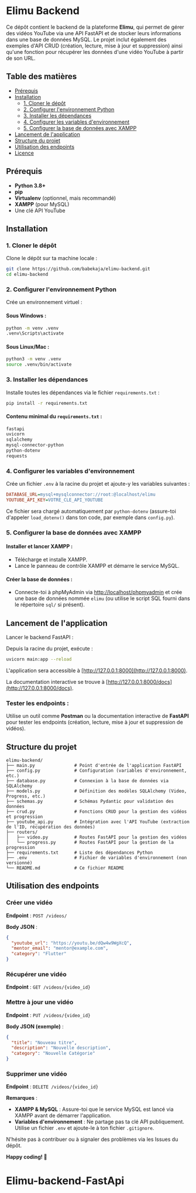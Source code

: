 # Elimu Backend

Ce dépôt contient le backend de la plateforme **Elimu**, qui permet de gérer des vidéos YouTube via une API FastAPI et de stocker leurs informations dans une base de données MySQL. Le projet inclut également des exemples d'API CRUD (création, lecture, mise à jour et suppression) ainsi qu'une fonction pour récupérer les données d'une vidéo YouTube à partir de son URL.

## Table des matières

- [Prérequis](#prérequis)
- [Installation](#installation)
  - [1. Cloner le dépôt](#1-cloner-le-dépôt)
  - [2. Configurer l'environnement Python](#2-configurer-lenvironnement-python)
  - [3. Installer les dépendances](#3-installer-les-dépendances)
  - [4. Configurer les variables d'environnement](#4-configurer-les-variables-denvironnement)
  - [5. Configurer la base de données avec XAMPP](#5-configurer-la-base-de-données-avec-xampp)
- [Lancement de l'application](#lancement-de-lapplication)
- [Structure du projet](#structure-du-projet)
- [Utilisation des endpoints](#utilisation-des-endpoints)
- [Licence](#licence)

## Prérequis

- **Python 3.8+**
- **pip**
- **Virtualenv** (optionnel, mais recommandé)
- **XAMPP** (pour MySQL)
- Une clé API YouTube

## Installation

### 1. Cloner le dépôt

Clone le dépôt sur ta machine locale :

```bash
git clone https://github.com/babekaja/elimu-backend.git
cd elimu-backend
```

### 2. Configurer l'environnement Python

Crée un environnement virtuel :

#### Sous Windows :

```bash
python -m venv .venv
.venv\Scripts\activate
```

#### Sous Linux/Mac :

```bash
python3 -m venv .venv
source .venv/bin/activate
```

### 3. Installer les dépendances

Installe toutes les dépendances via le fichier `requirements.txt` :

```bash
pip install -r requirements.txt
```

#### Contenu minimal du `requirements.txt` :

```txt
fastapi
uvicorn
sqlalchemy
mysql-connector-python
python-dotenv
requests
```

### 4. Configurer les variables d'environnement

Crée un fichier `.env` à la racine du projet et ajoute-y les variables suivantes :

```ini
DATABASE_URL=mysql+mysqlconnector://root:@localhost/elimu
YOUTUBE_API_KEY=VOTRE_CLE_API_YOUTUBE
```

Ce fichier sera chargé automatiquement par `python-dotenv` (assure-toi d'appeler `load_dotenv()` dans ton code, par exemple dans `config.py`).

### 5. Configurer la base de données avec XAMPP

#### Installer et lancer XAMPP :

- Télécharge et installe XAMPP.
- Lance le panneau de contrôle XAMPP et démarre le service MySQL.

#### Créer la base de données :

- Connecte-toi à phpMyAdmin via [http://localhost/phpmyadmin](http://localhost/phpmyadmin) et crée une base de données nommée `elimu` (ou utilise le script SQL fourni dans le répertoire `sql/` si présent).

## Lancement de l'application

Lancer le backend FastAPI :

Depuis la racine du projet, exécute :

```bash
uvicorn main:app --reload
```

L'application sera accessible à [http://127.0.0.1:8000](http://127.0.0.1:8000).

La documentation interactive se trouve à [http://127.0.0.1:8000/docs](http://127.0.0.1:8000/docs).

### Tester les endpoints :

Utilise un outil comme **Postman** ou la documentation interactive de **FastAPI** pour tester les endpoints (création, lecture, mise à jour et suppression de vidéos).

## Structure du projet

```
elimu-backend/
├── main.py               # Point d'entrée de l'application FastAPI
├── config.py             # Configuration (variables d'environnement, etc.)
├── database.py           # Connexion à la base de données via SQLAlchemy
├── models.py             # Définition des modèles SQLAlchemy (Video, Progress, etc.)
├── schemas.py            # Schémas Pydantic pour validation des données
├── crud.py               # Fonctions CRUD pour la gestion des vidéos et progression
├── youtube_api.py        # Intégration avec l'API YouTube (extraction de l'ID, récupération des données)
├── routers/
│   ├── video.py          # Routes FastAPI pour la gestion des vidéos
│   └── progress.py       # Routes FastAPI pour la gestion de la progression
├── requirements.txt      # Liste des dépendances Python
├── .env                  # Fichier de variables d'environnement (non versionné)
└── README.md             # Ce fichier README
```

## Utilisation des endpoints

### Créer une vidéo

**Endpoint** : `POST /videos/`

**Body JSON** :

```json
{
  "youtube_url": "https://youtu.be/dQw4w9WgXcQ",
  "mentor_email": "mentor@example.com",
  "category": "Flutter"
}
```

### Récupérer une vidéo

**Endpoint** : `GET /videos/{video_id}`

### Mettre à jour une vidéo

**Endpoint** : `PUT /videos/{video_id}`

**Body JSON (exemple)** :

```json
{
  "title": "Nouveau titre",
  "description": "Nouvelle description",
  "category": "Nouvelle Catégorie"
}
```

### Supprimer une vidéo

**Endpoint** : `DELETE /videos/{video_id}`



**Remarques** :

- **XAMPP & MySQL** : Assure-toi que le service MySQL est lancé via XAMPP avant de démarrer l'application.
- **Variables d'environnement** : Ne partage pas ta clé API publiquement. Utilise un fichier `.env` et ajoute-le à ton fichier `.gitignore`.

N'hésite pas à contribuer ou à signaler des problèmes via les Issues du dépôt.

**Happy coding! 🚀**

# Elimu-backend-FastApi
